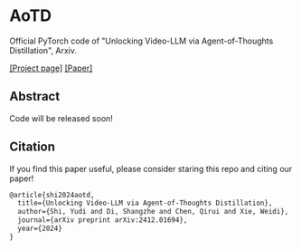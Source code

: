 # AoTD
Official PyTorch code of "Unlocking Video-LLM via Agent-of-Thoughts Distillation", Arxiv.

[[Project page]](https://zhengrongz.github.io/AoTD/) [[Paper]](https://arxiv.org/abs/2412.01694)

## Abstract

Code will be released soon!

## Citation
If you find this paper useful, please consider staring this repo and citing our paper!
```latex
@article{shi2024aotd,
  title={Unlocking Video-LLM via Agent-of-Thoughts Distillation},
  author={Shi, Yudi and Di, Shangzhe and Chen, Qirui and Xie, Weidi},
  journal={arXiv preprint arXiv:2412.01694},
  year={2024}
}
```
